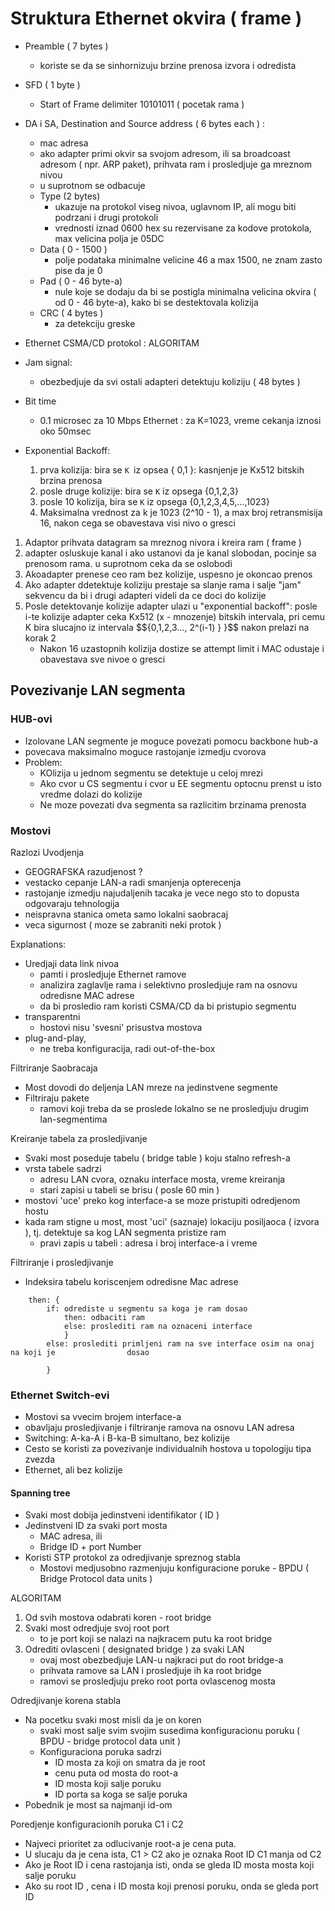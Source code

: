 # Struktura Ethernet okvira ( frame )
- Preamble ( 7 bytes ) 
	- koriste se da se sinhornizuju brzine prenosa izvora i odredista
- SFD ( 1 byte ) 
	- Start of Frame delimiter 10101011 ( pocetak rama )
- DA i SA, Destination and Source address ( 6 bytes each ) : 
	- mac adresa
	- ako adapter primi okvir sa svojom adresom, ili sa broadcoast adresom ( npr. ARP paket), prihvata ram i prosledjuje ga mreznom nivou
	- u suprotnom se odbacuje
	- Type (2 bytes)
		- ukazuje na protokol viseg nivoa, uglavnom IP, ali mogu biti podrzani i drugi protokoli
		- vrednosti iznad 0600 hex su rezervisane za kodove protokola, max velicina polja je 05DC
	- Data ( 0 - 1500 ) 
		- polje podataka minimalne velicine 46 a max 1500, ne znam zasto pise da je 0
	- Pad ( 0 - 46 byte-a)
		- nule koje se dodaju da bi se postigla minimalna velicina okvira ( od 0 - 46 byte-a), kako bi se destektovala kolizija
	- CRC ( 4 bytes ) 
		- za detekciju greske

- Ethernet CSMA/CD protokol : ALGORITAM
- Jam signal: 
	- obezbedjuje da svi ostali adapteri detektuju koliziju ( 48 bytes )
- Bit time 
	- 0.1 microsec za 10 Mbps Ethernet : za K=1023, vreme cekanja iznosi oko 50msec
- Exponential Backoff:
	1. prva kolizija: bira se `K `iz opsea { 0,1 }: kasnjenje je Kx512 bitskih brzina prenosa
	2. posle druge kolizije: bira se ` K ` iz opsega {0,1,2,3}
	3. posle 10 kolizija, bira se `K`  iz opsega {0,1,2,3,4,5,...,1023}
	4. Maksimalna vrednost za k je 1023 (2^10 - 1), a max broj retransmisija 16, nakon cega se obavestava visi nivo o gresci

1. Adaptor prihvata datagram sa mreznog nivora i kreira ram ( frame )
2. adapter osluskuje kanal i ako ustanovi da je kanal slobodan, pocinje sa prenosom rama. u suprotnom ceka da se oslobodi
3. Akoadapter prenese ceo ram bez kolizije, uspesno je okoncao prenos
4. Ako adapter ddetektuje koliziju prestaje sa slanje rama i salje "jam" sekvencu da bi i drugi adapteri videli da ce doci do kolizije
5. Posle detektovanje kolizije adapter ulazi u "exponential backoff": posle i-te kolizije adapter ceka Kx512 (x - mnozenje) bitskih intervala, pri cemu K bira slucajno iz intervala $${0,1,2,3..., 2^(i-1) }  }$$ nakon prelazi na korak 2
	- Nakon 16 uzastopnih kolizija dostize se attempt limit i MAC odustaje i obavestava sve nivoe o gresci

## Povezivanje LAN segmenta
### HUB-ovi

- Izolovane LAN segmente je moguce povezati pomocu backbone hub-a
- povecava maksimalno moguce rastojanje izmedju cvorova
- Problem:
	- KOlizija u jednom segmentu se detektuje u celoj mrezi
	- Ako cvor u CS segmentu i  cvor u EE segmentu optocnu prenst u isto vredme dolazi do kolizije
	- Ne moze povezati dva segmenta sa razlicitim brzinama prenosta

### Mostovi 
Razlozi Uvodjenja
- GEOGRAFSKA razudjenost ? 
- vestacko cepanje LAN-a radi smanjenja opterecenja
- rastojanje izmedju najudaljenih tacaka je vece nego sto to dopusta odgovaraju tehnologija
- neispravna stanica ometa samo lokalni saobracaj 
- veca sigurnost ( moze se zabraniti neki protok )

Explanations: 
- Uredjaji data link nivoa
	- pamti i prosledjuje Ethernet ramove
	- analizira zaglavlje rama i selektivno prosledjuje ram na osnovu odredisne MAC adrese
	- da bi prosledio ram koristi CSMA/CD da bi pristupio segmentu
- transparentni
	- hostovi nisu 'svesni' prisustva mostova
- plug-and-play, 
	- ne treba konfiguracija, radi out-of-the-box

Filtriranje Saobracaja
- Most dovodi do deljenja LAN mreze na jedinstvene segmente
- Filtriraju pakete
	- ramovi koji treba da se proslede lokalno se ne prosledjuju drugim lan-segmentima

Kreiranje tabela za prosledjivanje
- Svaki most poseduje tabelu ( bridge table ) koju stalno refresh-a
- vrsta tabele sadrzi
	- adresu LAN cvora, oznaku interface mosta, vreme kreiranja
	- stari zapisi u tabeli se brisu ( posle 60 min )
- mostovi 'uce' preko kog interface-a se moze pristupiti odredjenom hostu
- kada ram stigne u most, most 'uci' (saznaje) lokaciju posiljaoca ( izvora ), tj. detektuje sa kog LAN segmenta pristize ram
	- pravi zapis u tabeli : adresa i broj interface-a i vreme

Filtriranje i prosledjivanje
- Indeksira tabelu koriscenjem odredisne Mac adrese
```if: pronadjen zapis za dato odrediste
	then: { 
		if: odrediste u segmentu sa koga je ram dosao
			then: odbaciti ram
			else: proslediti ram na oznaceni interface 
			}
		else: proslediti primljeni ram na sve interface osim na onaj na koji je                dosao
			
		}
```

### Ethernet Switch-evi
- Mostovi sa vvecim brojem interface-a
- obavljaju prosledjivanje i filtriranje ramova na osnovu LAN adresa
- Switching: A-ka-A i B-ka-B simultano, bez kolizije
- Cesto se koristi za povezivanje individualnih hostova u topologiju tipa zvezda
- Ethernet, ali bez kolizije

#### Spanning tree

- Svaki most dobija jedinstveni identifikator ( ID ) 
- Jedinstveni ID za svaki port mosta
	- MAC adresa, ili
	- Bridge ID + port Number
- Koristi STP protokol za odredjivanje spreznog stabla
	- Mostovi medjusobno razmenjuju konfiguracione poruke - BPDU ( Bridge Protocol data units )

ALGORITAM
1. Od svih mostova odabrati koren - root bridge
2. Svaki most odredjuje svoj root port
	- to je port koji se nalazi na najkracem putu ka root bridge
3. Odrediti ovlasceni ( designated bridge ) za svaki LAN
	- ovaj most obezbedjuje LAN-u najkraci put do root bridge-a
	- prihvata ramove sa LAN i prosledjuje ih ka root bridge
	- ramovi se prosledjuju preko root porta ovlascenog mosta

Odredjivanje korena stabla
- Na pocetku svaki most misli da je on koren
	- svaki most salje svim svojim susedima konfiguracionu poruku ( BPDU - bridge protocol data unit )
	- Konfiguraciona poruka sadrzi
		- ID mosta za koji on smatra da je root
		- cenu puta od mosta do root-a
		- ID mosta koji salje poruku
		- ID porta sa koga se salje poruka
- Pobednik je most sa najmanji id-om

Poredjenje konfiguracionih poruka C1 i C2 
- Najveci prioritet za odlucivanje root-a je cena puta.
- U slucaju da je cena ista, C1 > C2 ako je oznaka Root ID C1 manja od C2
- Ako je Root ID i cena rastojanja isti, onda se gleda ID mosta mosta koji salje poruku
- Ako su root ID , cena i ID mosta koji prenosi poruku, onda se gleda port ID
